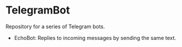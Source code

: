 # TelegramBot
Repository for a series of Telegram bots.

* EchoBot: Replies to incoming messages by sending the same text. 